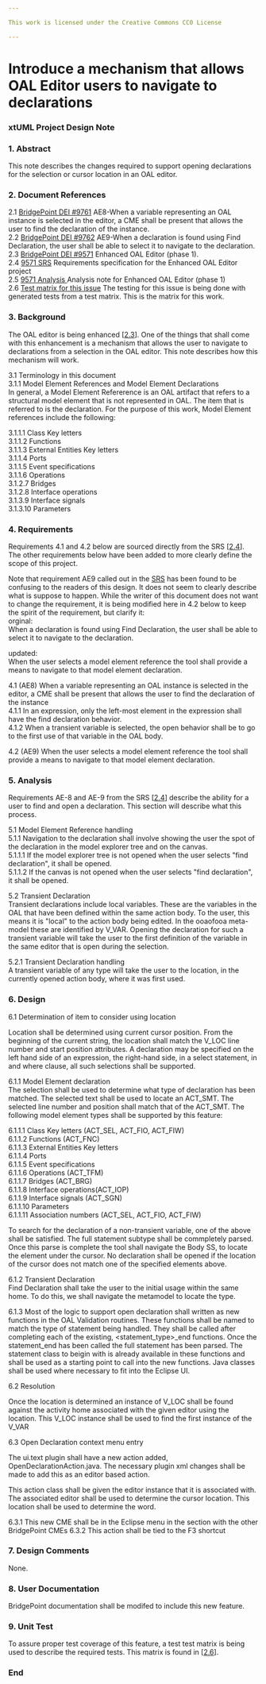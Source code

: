 ```yaml
---

This work is licensed under the Creative Commons CC0 License

---
```


# Introduce a mechanism that allows OAL Editor users to navigate to declarations    
### xtUML Project Design Note

### 1. Abstract

This note describes the changes required to support opening declarations for the selection or cursor location in an OAL editor.    

### 2. Document References
<a id="2.1"></a>2.1 [BridgePoint DEI #9761](https://support.onefact.net/issues/9761)  AE8-When a variable representing an OAL instance is selected in the editor, a CME shall be present that allows the user to find the declaration of the instance.   
<a id="2.2"></a>2.2 [BridgePoint DEI #9762](https://support.onefact.net/issues/9762) AE9-When a declaration is found using Find Declaration, the user shall be able to select it to navigate to the declaration.    
<a id="2.3"></a>2.3 [BridgePoint DEI #9571](https://support.onefact.net/issues/9571) Enhanced OAL Editor (phase 1).  
<a id="2.4"></a>2.4 [9571 SRS](https://docs.google.com/document/d/1gbqKooXBE5xBIv5bSS86pKOMKLS_W4t0GTjUfpvQvIY/edit) Requirements specification for the Enhanced OAL Editor project  
<a id="2.5"></a>2.5 [9571 Analysis ](../9571_oal_xtext_editor/9571_oal_xtext_editor_option2_ant.md) Analysis note for Enhanced OAL Editor (phase 1)  
<a id="2.6"></a>2.6 [Test matrix for this issue](find_declarations_matrix.txt) The testing for this issue is being done with generated tests from a test matrix. This is the matrix for this work.  

### 3. Background  

The OAL editor is being enhanced [[2.3](#2.3)].  One of the things that shall come with this enhancement is a mechanism that allows the user to navigate to declarations from a selection in the OAL editor. This note describes how this mechanism will work.  

3.1 Terminology in this document  
3.1.1 Model Element References and Model Element Declarations  
In general, a Model Element Refererence is an OAL artifact that refers to a structural model element that is not represented in OAL. The item that is referred to is the declaration. For the purpose of this work, Model Element references include the following:    

3.1.1.1 Class Key letters  
3.1.1.2 Functions    
3.1.1.3 External Entities Key letters  
3.1.1.4 Ports  
3.1.1.5 Event specifications  
3.1.1.6 Operations  
3.1.2.7 Bridges  
3.1.2.8 Interface operations  
3.1.3.9 Interface signals  
3.1.3.10 Parameters  

### 4. Requirements

Requirements 4.1 and 4.2 below are sourced directly from the SRS [[2.4](#2.4)]. The other requirements below have been added to more clearly define the scope of this project.  

Note that requirement AE9 called out in the [SRS](#2.4) has been found to be confusing to the readers of this design. It does not seem to clearly describe what is suppose to happen. While the writer of this document does not want to change the requirement, it is being modified here in 4.2 below to keep the spirit of the requirement, but clarify it:  
orginal:  
When a declaration is found using Find Declaration, the user shall be able to select it to navigate to the declaration.  

updated:  
When the user selects a model element reference the tool shall provide a means to navigate to that model element declaration.  

4.1 (AE8) When a variable representing an OAL instance is selected in the editor, a CME shall be present that allows the user to find the declaration of the instance   
4.1.1 In an expression, only the left-most element in the expression shall have the find declaration behavior.  
4.1.2 When a transient variable is selected, the open behavior shall be to go to the first use of that variable in the OAL body.  

4.2 (AE9) When the user selects a model element reference the tool shall provide a means to navigate to that model element declaration.   

### 5. Analysis

Requirements AE-8 and AE-9 from the SRS [[2.4](#2.4)] describe the ability for a user to find and open a declaration. This section will describe what this process.   

5.1 Model Element Reference handling  
5.1.1 Navigation to the declaration shall involve showing the user the spot of the declaration in the model explorer tree and on the canvas.  
5.1.1.1 If the model explorer tree is not opened when the user selects "find declaration", it shall be opened.  
5.1.1.2 If the canvas is not opened when the user selects "find declaration", it shall be opened. 

5.2 Transient Declaration  
Transient declarations include local variables.  These are the variables in the OAL that have been defined within the same action body.  To the user, this means it is "local" to the action body being edited. In the ooaofooa meta-model these are identified by V_VAR. Opening the declaration for such a transient variable will take the user to the first definition of the variable in the same editor that is open during the selection.  

5.2.1 Transient Declaration handling  
A transient variable of any type will take the user to the location, in the currently opened action body, where it was first used.  
 

### 6. Design

6.1 Determination of item to consider using location  

Location shall be determined using current cursor position.  From the beginning of the current string, the location shall match the V_LOC line number and start position attributes. A declaration may be specified on the left hand side of an expression, the right-hand side, in a select statement, in and where clause, all such selections shall be supported.  

6.1.1 Model Element declaration  
The selection shall be used to determine what type of declaration has been matched.  The selected text shall be used to locate an ACT_SMT.  The selected line number and position shall match that of the ACT_SMT.  The following model element types shall be supported by this feature:  

6.1.1.1 Class Key letters (ACT_SEL, ACT_FIO, ACT_FIW)  
6.1.1.2 Functions (ACT_FNC)    
6.1.1.3 External Entities Key letters  
6.1.1.4 Ports  
6.1.1.5 Event specifications  
6.1.1.6 Operations (ACT_TFM)  
6.1.1.7 Bridges (ACT_BRG)  
6.1.1.8 Interface operations(ACT_IOP)  
6.1.1.9 Interface signals (ACT_SGN)  
6.1.1.10 Parameters  
6.1.1.11 Association numbers (ACT_SEL, ACT_FIO, ACT_FIW)


To search for the declaration of a non-transient variable, one of the above shall be satisfied.  The full statement subtype shall be commpletely parsed.  Once this parse is complete the tool shall navigate the Body SS, to locate the element under the cursor.  No declaration shall be opened if the location of the cursor does not match one of the specified elements above.  

6.1.2 Transient Declaration  
Find Declaration shall take the user to the initial usage within the same home. To do this, we shall navigate the metamodel to locate the type.  

6.1.3 Most of the logic to support open declaration shall written as new functions in the OAL Validation routines.  These functions shall be named to match the type of statement being handled.  They shall be called after completing each of the existing, <statement_type>_end functions.  Once the statement_end has been called the full statement has been parsed. The statement class to beigin with is already available in these functions and shall be used as a starting point to call into the new functions.  Java classes shall be used where necessary to fit into the Eclipse UI.  

6.2 Resolution  

Once the location is determined an instance of V_LOC shall be found against the activity home associated with the given editor using the location.  This V_LOC instance shall be used to find the first instance of the V_VAR  

6.3 Open Declaration context menu entry  

The ui.text plugin shall have a new action added, OpenDeclarationAction.java.  The necessary plugin xml changes shall be made to add this as an editor based action.  

This action class shall be given the editor instance that it is associated with.  The associated editor shall be used to determine the cursor location.  This location shall be used to determine the word.  

6.3.1 This new CME shall be in the Eclipse menu in the section with the other BridgePoint CMEs
6.3.2 This action shall be tied to the F3 shortcut  

### 7. Design Comments

None.  

### 8. User Documentation

BridgePoint documentation shall be modifed to include this new feature.  

### 9. Unit Test

To assure proper test coverage of this feature, a test test matrix is being used to describe the required tests. This matrix is found in [[2.6](#2.6)].  

### End
